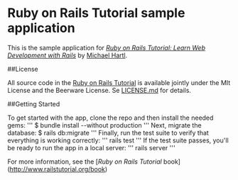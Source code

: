 # Ruby on Rails Tutorial sample application

This is the sample application for
[*Ruby on Rails Tutorial:
Learn Web Development with Rails*](http://www.railstutorial.org/)
by [Michael Hartl](http://www.michaelhartl.com/).

##License

All source code in the [Ruby on Rails Tutorial](https://railstutorial.org/) is available jointly under the MIt License and the Beerware License. Se [LICENSE.md](LICENSE.md) for details.

##Getting Started

To get started with the app, clone the repo and then install the needed gems:
'''
$ bundle install --without production
'''
Next, migrate the database:
$ rails db:migrate
'''
Finally, run the test suite to verify that everything is working correctly:
'''
rails test
'''
If the test suite passes, you'll be ready to run the app in a local server:
'''
rails server
'''

For more information, see the [*Ruby on Rails Tutorial* book] (http://www.railstutorial.org/book)
